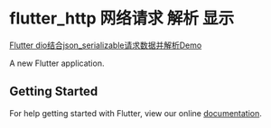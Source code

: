 # flutter_http 网络请求 解析 显示
[Flutter dio结合json_serializable请求数据并解析Demo](https://www.jianshu.com/p/e010041f0ec0)

A new Flutter application.

## Getting Started

For help getting started with Flutter, view our online
[documentation](https://flutter.io/).
